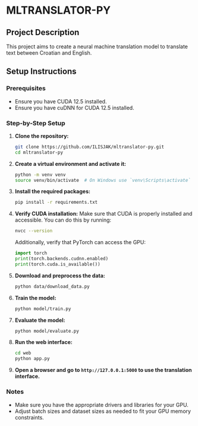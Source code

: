 # MLTRANSLATOR-PY

## Project Description
This project aims to create a neural machine translation model to translate text between Croatian and English.

## Setup Instructions

### Prerequisites
- Ensure you have CUDA 12.5 installed.
- Ensure you have cuDNN for CUDA 12.5 installed.

### Step-by-Step Setup

1. **Clone the repository:**
    ```bash
    git clone https://github.com/ILISJAK/mltranslator-py.git
    cd mltranslator-py
    ```

2. **Create a virtual environment and activate it:**
    ```bash
    python -m venv venv
    source venv/bin/activate  # On Windows use `venv\Scripts\activate`
    ```

3. **Install the required packages:**
    ```bash
    pip install -r requirements.txt
    ```

4. **Verify CUDA installation:**
    Make sure that CUDA is properly installed and accessible. You can do this by running:
    ```bash
    nvcc --version
    ```
    Additionally, verify that PyTorch can access the GPU:
    ```python
    import torch
    print(torch.backends.cudnn.enabled)
    print(torch.cuda.is_available())
    ```

5. **Download and preprocess the data:**
    ```bash
    python data/download_data.py
    ```

6. **Train the model:**
    ```bash
    python model/train.py
    ```

7. **Evaluate the model:**
    ```bash
    python model/evaluate.py
    ```

8. **Run the web interface:**
    ```bash
    cd web
    python app.py
    ```

9. **Open a browser and go to `http://127.0.0.1:5000` to use the translation interface.**

### Notes
- Make sure you have the appropriate drivers and libraries for your GPU.
- Adjust batch sizes and dataset sizes as needed to fit your GPU memory constraints.
